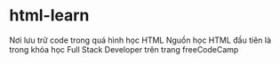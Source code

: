 # html-learn
Nơi lưu trữ code trong quá hình học HTML
Nguồn học HTML đầu tiên là trong khóa học Full Stack Developer trên trang freeCodeCamp 
